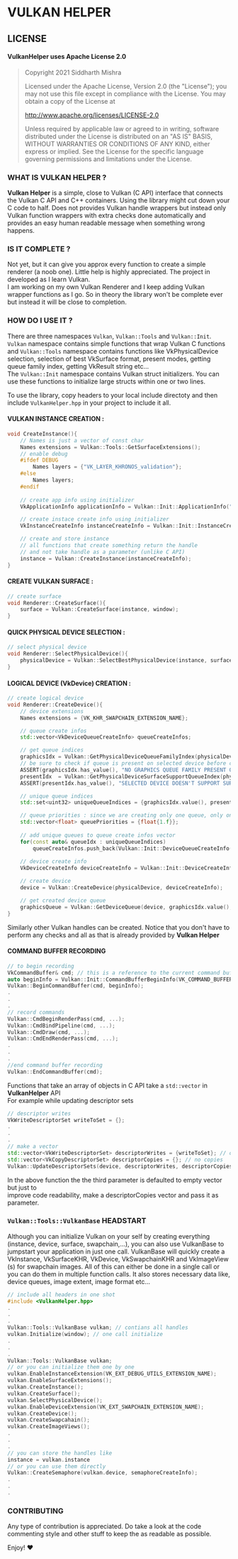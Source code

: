 # VULKAN HELPER
 
## LICENSE 
#### VulkanHelper uses Apache License 2.0

>Copyright 2021 Siddharth Mishra
>
>Licensed under the Apache License, Version 2.0 (the "License");
you may not use this file except in compliance with the License.
You may obtain a copy of the License at
>
>    http://www.apache.org/licenses/LICENSE-2.0
>
>Unless required by applicable law or agreed to in writing, software
distributed under the License is distributed on an "AS IS" BASIS,
WITHOUT WARRANTIES OR CONDITIONS OF ANY KIND, either express or implied.
See the License for the specific language governing permissions and
limitations under the License.

 ### WHAT IS VULKAN HELPER ?

**Vulkan Helper** is a simple, close to Vulkan (C API) interface that connects the Vulkan C API and C++ containers. Using the library might cut down your C code to half. Does not provides Vulkan handle wrappers but instead only Vulkan function wrappers with extra checks done automatically and provides an easy human readable message when something wrong happens.

### IS IT COMPLETE ?
Not yet, but it can give you approx every function to create a simple renderer (a noob one). Little help is highly appreciated. The project in developed as I learn Vulkan.  
I am working on my own Vulkan Renderer and I keep adding Vulkan wrapper functions as I go.
So in theory the library won't be complete ever but instead it will be close to completion.

### HOW DO I USE IT ?
There are three namespaces `Vulkan`, `Vulkan::Tools` and `Vulkan::Init`.  
`Vulkan` namespace contains simple functions that wrap Vulkan C functions and `Vulkan::Tools` namespace contains functions like VkPhysicalDevice selection, selection of best VkSurface format, present modes, getting queue family index, getting VkResult string etc...  
The `Vulkan::Init` namespace contains Vulkan struct initializers. You can use these functions to initialize large structs within one or two lines.  

To use the library, copy headers to your local include directoty and then include `VulkanHelper.hpp` in your project to include it all.


#### VULKAN INSTANCE CREATION : 
```c++
void CreateInstance(){
    // Names is just a vector of const char
    Names extensions = Vulkan::Tools::GetSurfaceExtensions();
    // enable debug
    #ifdef DEBUG
        Names layers = {"VK_LAYER_KHRONOS_validation"};
    #else
        Names layers;
    #endif
    
    // create app info using initializer
    VkApplicationInfo applicationInfo = Vulkan::Init::ApplicationInfo("VulkanHelper", 0);

    // create instace create info using initializer
    VkInstanceCreateInfo instanceCreateInfo = Vulkan::Init::InstanceCreateInfo(&applicationInfo, extensions, layers);

    // create and store instance
    // all functions that create something return the handle
    // and not take handle as a parameter (unlike C API)
    instance = Vulkan::CreateInstance(instanceCreateInfo);  
}
```

#### CREATE VULKAN SURFACE : 
```c++
// create surface
void Renderer::CreateSurface(){
    surface = Vulkan::CreateSurface(instance, window);
}
```

#### QUICK PHYSICAL DEVICE SELECTION : 
```c++
// select physical device
void Renderer::SelectPhysicalDevice(){
    physicalDevice = Vulkan::SelectBestPhysicalDevice(instance, surface);
}
```

#### LOGICAL DEVICE (VkDevice) CREATION : 
```c++
// create logical device
void Renderer::CreateDevice(){
    // device extensions
    Names extensions = {VK_KHR_SWAPCHAIN_EXTENSION_NAME};

    // queue create infos
    std::vector<VkDeviceQueueCreateInfo> queueCreateInfos;

    // get queue indices
    graphicsIdx = Vulkan::GetPhysicalDeviceQueueFamilyIndex(physicalDevice, VK_QUEUE_GRAPHICS_BIT);
    // be sure to check if queue is present on selected device before creation
    ASSERT(graphicsIdx.has_value(), "NO GRAPHICS QUEUE FAMILY PRESENT ON SELECTED DEVICE");
    presentIdx  = Vulkan::GetPhysicalDeviceSurfaceSupportQueueIndex(physicalDevice, surface); 
    ASSERT(presentIdx.has_value(), "SELECTED DEVICE DOESN'T SUPPORT SURFACE PRESENTATION");

    // unique queue indices
    std::set<uint32> uniqueQueueIndices = {graphicsIdx.value(), presentIdx.value()};

    // queue priorities : since we are creating only one queue, only one value in vector
    std::vector<float> queuePriorities = {float{1.f}};
    
    // add unique queues to queue create infos vector
    for(const auto& queueIdx : uniqueQueueIndices)
        queueCreateInfos.push_back(Vulkan::Init::DeviceQueueCreateInfo(queueIdx, queuePriorities));
    
    // device create info
    VkDeviceCreateInfo deviceCreateInfo = Vulkan::Init::DeviceCreateInfo(extensions, queueCreateInfos);

    // create device
    device = Vulkan::CreateDevice(physicalDevice, deviceCreateInfo);

    // get created device queue
    graphicsQueue = Vulkan::GetDeviceQueue(device, graphicsIdx.value(), 0);
}
```

Similarly other Vulkan handles can be created. Notice that you don't have to perform any checks and all as that is already provided by **Vulkan Helper**

#### COMMAND BUFFER RECORDING
```c++
// to begin recording
VkCommandBuffer& cmd; // this is a reference to the current command buffer in use
auto beginInfo = Vulkan::Init::CommandBufferBeginInfo(VK_COMMAND_BUFFER_USAGE_ONE_TIME_SUBMIT_BIT);
Vulkan::BeginCommandBuffer(cmd, beginInfo);
.
.
.
// record commands
Vulkan::CmdBeginRenderPass(cmd, ...);
Vulkan::CmdBindPipeline(cmd, ...);
Vulkan::CmdDraw(cmd, ...);
Vulkan::CmdEndRenderPass(cmd, ...);
.
.
.
//end command buffer recording
Vulkan::EndCommandBuffer(cmd);
```

Functions that take an array of objects in C API take a `std::vector` in **VulkanHelper** API  
For example while updating descriptor sets
```c++
// descriptor writes
VkWriteDescriptorSet writeToSet = {};
.
.
.
// make a vector
std::vector<VkWriteDescriptorSet> descriptorWrites = {writeToSet}; // one write
std::vector<VkCopyDescriptorSet> descriptorCopies = {}; // no copies
Vulkan::UpdateDescriptorSets(device, descriptorWrites, descriptorCopies); // update
```
In the above function the the third parameter is defaulted to empty vector but just to  
improve code readability, make a descriptorCopies vector and pass it as parameter.

### `Vulkan::Tools::VulkanBase` HEADSTART
Although you can initialize Vulkan on your self by creating everything (instance, device, surface, swapchain,...), you can also use VulkanBase to jumpstart your application in just one call.
VulkanBase will quickly create a VkInstance, VkSurfaceKHR, VkDevice, VkSwapchainKHR and VkImageView (s) for swapchain images. All of this can either be done in a single call or you can do them in multiple function calls. It also stores necessary data like, device queues, image extent, image format etc...
```c++
// include all headers in one shot
#include <VulkanHelper.hpp>
.
.
.
Vulkan::Tools::VulkanBase vulkan; // contians all handles
vulkan.Initialize(window); // one call initialize
.
.
.
Vulkan::Tools::VulkanBase vulkan;
// or you can initialize them one by one
vulkan.EnableInstanceExtension(VK_EXT_DEBUG_UTILS_EXTENSION_NAME);
vulkan.EnableSurfaceExtensions();
vulkan.CreateInstance();
vulkan.CreateSurface();
vulkan.SelectPhysicalDevice();
vulkan.EnableDeviceExtension(VK_EXT_SWAPCHAIN_EXTENSION_NAME);
vulkan.CreateDevice();
vulkan.CreateSwapcahain();
vulkan.CreateImageViews();
.
.
.
// you can store the handles like
instance = vulkan.instance
// or you can use them directly
Vulkan::CreateSemaphore(vulkan.device, semaphoreCreateInfo);
.
.
.
```

### CONTRIBUTING
Any type of contribution is appreciated. Do take a look at the code commenting style and other stuff to keep the as readable as possible.

Enjoy! :heart:
